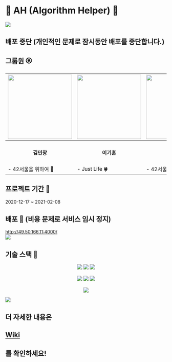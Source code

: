 # 🌸 AH (Algorithm Helper) 🌸

![](https://i.imgur.com/cFK6CTI.png)

## 배포 중단 (개인적인 문제로 잠시동안 배포를 중단합니다.)

## 그룹원 🏵

|<a href="https://github.com/superpangE"><img src = "https://avatars0.githubusercontent.com/u/62474560?s=460&v=4" width="200" height="200"/></a>|<a href="https://github.com/hypering"><img src = "https://avatars0.githubusercontent.com/u/76029773?s=460&v=4" width="200" height="200"/></a>|<a href="https://github.com/pjh612"><img src = "https://avatars2.githubusercontent.com/u/62292492?s=460&v=4" width="200" height="200"/></a>|
|------|---|---|
|<div align ="center"><h4>김민창</h4><div>|<div align ="center"><h4>이기훈</h4><div>|<div align ="center"><h4>박진형</h4><div>|
|- 42서울을 위하여 🌵|- Just Life 🍀|- 42서울을 위하여 🌱|
  
## 프로젝트 기간 🌸

2020-12-17 ~ 2021-02-08
  
## 배포 🍁 (비용 문제로 서비스 임시 정지)

http://49.50.166.11:4000/
<br>
![](https://i.imgur.com/hcNfWpS.png)
## 기술 스택 🌻

<div>

<div style="text-align: center">

<img src = "https://camo.githubusercontent.com/5c1f75e9d4bb39b623742a8454c91313041d23e4d4c07c2d43c6ce53ec9414c5/68747470733a2f2f696d672e736869656c64732e696f2f62616467652f6e6f64652e6a732d7631322e31382e332d626c61636b677265656e3f6c6f676f3d6e6f64652e6a73" />

<img src = "https://camo.githubusercontent.com/3fef9bb368ed1e98be67e8ed67ff70916327d9989bd863fa84350e0498440bbb/68747470733a2f2f696d672e736869656c64732e696f2f62616467652f72656163742d7631372e302e312d3163663f6c6f676f3d7265616374" />

<img src = "https://camo.githubusercontent.com/1433f5ad0221f34f052ef207bfc2dac1d1d01b4f94c28c904cd03cfcacd98b55/68747470733a2f2f696d672e736869656c64732e696f2f62616467652f6d6f6e676f44422d76342e342d677265656e3f6c6f676f3d6d6f6e676f4442" />

</div>

<br>


<div style="text-align: center">

<img src = "https://camo.githubusercontent.com/1e554817ed599eed87183b9fd4e1b5d4fa1606a4f26603d9cb6161f09f4d982d/68747470733a2f2f696d672e736869656c64732e696f2f62616467652f4e6f64656d6f6e2d76322e302e342d2532333736443034423f6c6f676f3d4e6f64656d6f6e" />

<img src = "https://camo.githubusercontent.com/a3b1a85624523d76077b1d96d91d66be9bd2b50743b281e83dcf49382f89eada/68747470733a2f2f696d672e736869656c64732e696f2f62616467652f426162656c2d76372e31302e352d2532334639444333453f6c6f676f3d426162656c" />

<img src = "https://camo.githubusercontent.com/41b33822a6b2e6458f03c8f0a9cfda7ad288eeb0c601cc9d47ddb533bf3aca35/68747470733a2f2f696d672e736869656c64732e696f2f7374617469632f76313f6c6162656c3d45787072657373266d6573736167653d342e31372e3126636f6c6f723d79656c6c6f77" />


</div>

<br>

<div style="text-align: center">
<img src = "https://camo.githubusercontent.com/eb6970d7cfba15379c491e9e317b1d87693d518017424f5c3b2313a932bca235/68747470733a2f2f696d672e736869656c64732e696f2f62616467652f4e617665725f436c6f75645f506c6174666f726d2d636f6d706163745f7365727665722d39636626636f6c6f723d627269676874677265656e" />
</div>

</div>

![](https://user-images.githubusercontent.com/76029773/123533273-dcfe3400-d74e-11eb-95b7-d24984f166db.PNG)

<h2>더 자세한 내용은</h2> <h2><a href = "https://github.com/hypering/AH-Algorithm-Helper-Project/wiki">Wiki</a></h2> <h2>를 확인하세요!</h2>
